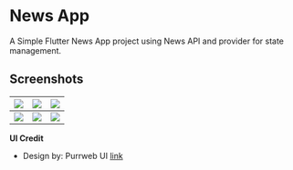
# News App

A Simple Flutter News App project using News API and provider for state management.


## Screenshots

| ![](https://github.com/AbanobZakria03/news_app/blob/master/screenshots/1.png?raw=true) | ![](https://github.com/AbanobZakria03/news_app/blob/master/screenshots/2.png?raw=true)      |  ![](https://github.com/AbanobZakria03/news_app/blob/master/screenshots/3.png?raw=true)     |
| :-------- | :------- | :------------------------- |
| ![](https://github.com/AbanobZakria03/news_app/blob/master/screenshots/4.png?raw=true) | ![](https://github.com/AbanobZakria03/news_app/blob/master/screenshots/5.png?raw=true)      |  ![](https://github.com/AbanobZakria03/news_app/blob/master/screenshots/6.png?raw=true)     |


**UI Credit**
* Design by: Purrweb UI [link](https://dribbble.com/shots/14607543-Newsfeed-App-Design)